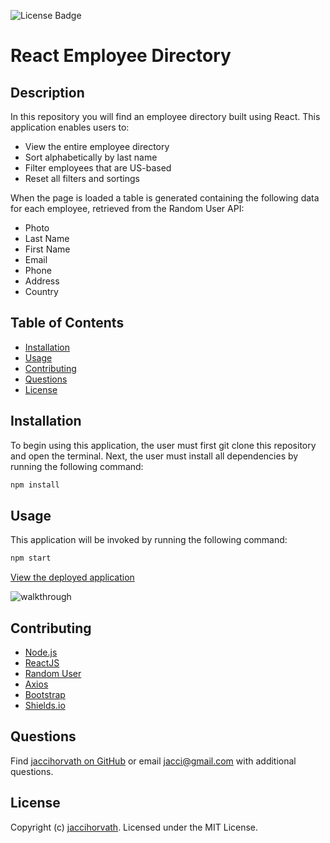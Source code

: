 ![License Badge](https://img.shields.io/github/license/jaccihorvath/employee-directory)
# React Employee Directory


## Description
In this repository you will find an employee directory built using React. This application enables users to:
* View the entire employee directory
* Sort alphabetically by last name
* Filter employees that are US-based
* Reset all filters and sortings

When the page is loaded a table is generated containing the following data for each employee, retrieved from the Random User API:
* Photo
* Last Name
* First Name
* Email
* Phone
* Address
* Country


## Table of Contents
* [Installation](#installation)
* [Usage](#usage)
* [Contributing](#contributing)
* [Questions](#questions)
* [License](#license)


## Installation
To begin using this application, the user must first git clone this repository and open the terminal. Next, the user must install all dependencies by running the following command:

```bash
npm install
```


## Usage
This application will be invoked by running the following command:

```bash
npm start
```


[View the deployed application](https://jaccihorvath.github.io/employee-directory/)

![walkthrough](public/walkthrough.gif)


## Contributing
* [Node.js](https://nodejs.org/en/)
* [ReactJS](https://reactjs.org/)
* [Random User](https://randomuser.me/)
* [Axios](https://www.npmjs.com/package/axios)
* [Bootstrap](https://getbootstrap.com/)
* [Shields.io](https://shields.io/)


## Questions
Find [jaccihorvath on GitHub](https://github.com/jaccihorvath) or email [jacci@gmail.com](mailto:jacci@gmail.com) with additional questions.


## License
Copyright (c) [jaccihorvath](https://github.com/jaccihorvath).
Licensed under the MIT License.
